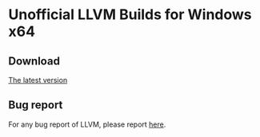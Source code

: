# Unofficial LLVM Builds for Windows x64

## Download

[The latest version](https://github.com/misaka00251/llvm-windows-x64/releases)

## Bug report

For any bug report of LLVM, please report [here](https://bugs.llvm.org/).
